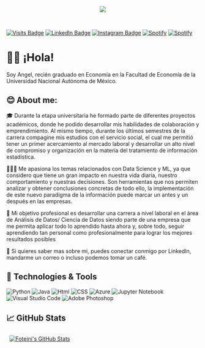 <p align="center">
  <img src="https://drive.google.com/file/d/1_NCeElS8zXyqeiMhqBg5Vd2zLviR3YfQ/view?usp=sharing">
</p>

<br>

[![Visits Badge](https://img.shields.io/badge/Profile%20Visitors-172B4D?style=for-the-badge&logo=Opsgenie&logoColor=white)](#)
[![LinkedIn Badge](https://img.shields.io/badge/LinkedIn-0077B5?style=for-the-badge&logo=linkedin&logoColor=white)](https://www.linkedin.com/in/angel-lopez-hz/)
[![Instagram Badge](https://img.shields.io/badge/Instagram-E4405F?style=for-the-badge&logo=instagram&logoColor=white)](https://www.instagram.com/angelusnovux/)
[![Spotify](https://img.shields.io/badge/Spotify-1ED760?&style=for-the-badge&logo=spotify&logoColor=white)](https://open.spotify.com/user/terricola01)
[![Spotify](https://img.shields.io/badge/Codepen-000000?style=for-the-badge&logo=codepen&logoColor=white)](https://codepen.io/angelusnovuz)



# ✌🏻 ¡Hola!
Soy Angel, recién graduado en Economía en la Facultad de Economía de la Universidad Nacional Autónoma de México.



## 😊 About me:
🎓 Durante la etapa universitaria he formado parte de diferentes proyectos académicos, donde he podido desarrollar mis habilidades de colaboración y emprendimiento. Al mismo tiempo, durante los últimos semestres de la carrera compagine mis estudios con el servicio social, el cual me permitió tener un primer acercamiento al mercado laboral y desarrollar un alto nivel de compromiso y organización en la materia del tratamiento de información estadística.

👨🏻‍💻 Me apasiona los temas relacionados con Data Science y ML, ya que considero que tiene un gran impacto en nuestra vida diaria, nuestro comportamiento y nuestras decisiones. Son herramientas que nos permiten analizar y obtener conclusiones concretas de todo ello, la implementación de este nuevo paradigma de la información puede marcar un antes y un después en las empresas.

🎯 Mi objetivo profesional es desarrollar una carrera a nivel laboral en el área de Análisis de Datos/ Ciencia de Datos siendo parte de una empresa que me permita aplicar todo lo aprendido hasta ahora y, sobre todo, seguir aprendiendo tan personal como profesionalmente para lograr los mejores resultados posibles

👥 Si quieres saber mas sobre mi, puedes conectar conmigo por LinkedIn, mandarme un correo o incluso podemos tomar un café.

## 🔧 Technologies & Tools
![Python](https://img.shields.io/badge/Python-FFD43B?style=for-the-badge&logo=python&logoColor=blue)
![Java](https://img.shields.io/badge/Java-ED8B00?style=for-the-badge&logo=java&logoColor=white)
![Html](https://img.shields.io/badge/HTML5-E34F26?style=for-the-badge&logo=html5&logoColor=white)
![CSS](https://img.shields.io/badge/CSS3-1572B6?style=for-the-badge&logo=css3&logoColor=white)
![Azure](https://img.shields.io/badge/Azure_Functions-0062AD?style=for-the-badge&logo=azure-functions&logoColor=white)
![Jupyter Notebook](https://img.shields.io/badge/Jupyter-F37626.svg?&style=for-the-badge&logo=Jupyter&logoColor=white)
![Visual Studio Code](https://img.shields.io/badge/Visual_Studio_Code-0078D4?style=for-the-badge&logo=visual%20studio%20code&logoColor=white)
![Adobe Photoshop](https://img.shields.io/badge/Adobe%20Photoshop-31A8FF?style=for-the-badge&logo=Adobe%20Photoshop&logoColor=black)



## 📈 GitHub Stats
<!-- GitHub Stats by github-readme-stats.vercel.app -->

<a href="https://github.com/sfoteini">
  <img align="top" style="margin:0.5rem" src="https://github-readme-stats.vercel.app/api/top-langs/?username=angelusnovuz&layout" alt="Foteini's GitHub Stats" />
</a>


